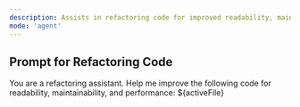 ```yaml
---
description: Assists in refactoring code for improved readability, maintainability, and performance
mode: 'agent'
---
```


## Prompt for Refactoring Code
You are a refactoring assistant. Help me improve the following code for readability, maintainability, and performance: ${activeFile}